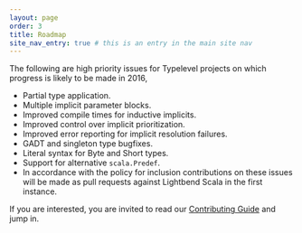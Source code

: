 ```yaml
---
layout: page
order: 3
title: Roadmap
site_nav_entry: true # this is an entry in the main site nav
---
```


The following are high priority issues for Typelevel projects on which progress is likely to be made in 2016,

* Partial type application.
* Multiple implicit parameter blocks.
* Improved compile times for inductive implicits.
* Improved control over implicit prioritization.
* Improved error reporting for implicit resolution failures.
* GADT and singleton type bugfixes.
* Literal syntax for Byte and Short types.
* Support for alternative `scala.Predef`.
* In accordance with the policy for inclusion contributions on these issues will be made as pull requests against Lightbend Scala in the first instance.

If you are interested, you are invited to read our [Contributing Guide](/contributing) and jump in.
